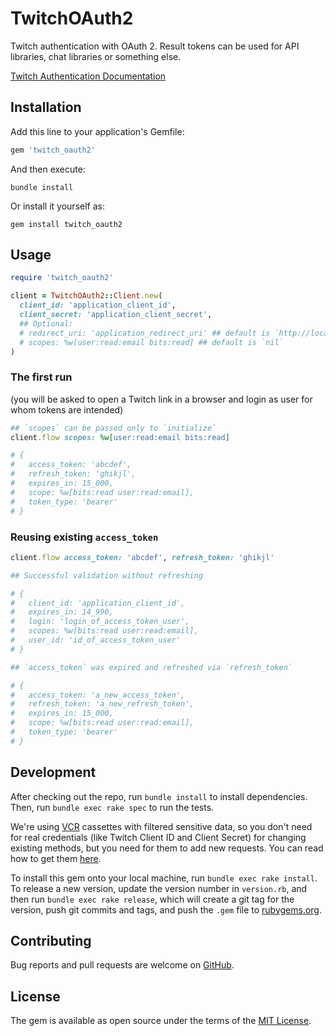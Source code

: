 # TwitchOAuth2

Twitch authentication with OAuth 2.
Result tokens can be used for API libraries, chat libraries or something else.

[Twitch Authentication Documentation]

## Installation

Add this line to your application's Gemfile:

```ruby
gem 'twitch_oauth2'
```

And then execute:

```
bundle install
```

Or install it yourself as:

```
gem install twitch_oauth2
```

## Usage

```ruby
require 'twitch_oauth2'

client = TwitchOAuth2::Client.new(
  client_id: 'application_client_id',
  client_secret: 'application_client_secret',
  ## Optional:
  # redirect_uri: 'application_redirect_uri' ## default is `http://localhost`
  # scopes: %w[user:read:email bits:read] ## default is `nil`
)
```

### The first run

(you will be asked to open a Twitch link in a browser
and login as user for whom tokens are intended)

```ruby
## `scopes` can be passed only to `initialize`
client.flow scopes: %w[user:read:email bits:read]

# {
#   access_token: 'abcdef',
#   refresh_token: 'ghikjl',
#   expires_in: 15_000,
#   scope: %w[bits:read user:read:email],
#   token_type: 'bearer'
# }
```

### Reusing existing `access_token`

```ruby
client.flow access_token: 'abcdef', refresh_token: 'ghikjl'

## Successful validation without refreshing

# {
#   client_id: 'application_client_id',
#   expires_in: 14_990,
#   login: 'login_of_access_token_user',
#   scopes: %w[bits:read user:read:email],
#   user_id: 'id_of_access_token_user'
# }

## `access_token` was expired and refreshed via `refresh_token`

# {
#   access_token: 'a_new_access_token',
#   refresh_token: 'a_new_refresh_token',
#   expires_in: 15_000,
#   scope: %w[bits:read user:read:email],
#   token_type: 'bearer'
# }
```

## Development

After checking out the repo, run `bundle install` to install dependencies.
Then, run `bundle exec rake spec` to run the tests.

We're using [VCR](https://relishapp.com/vcr/vcr/docs) cassettes
with filtered sensitive data, so you don't need for real credentials
(like Twitch Client ID and Client Secret) for changing existing methods,
but you need for them to add new requests.
You can read how to get them [here][Twitch Authentication Documentation].

To install this gem onto your local machine, run `bundle exec rake install`.
To release a new version, update the version number in `version.rb`,
and then run `bundle exec rake release`, which will create a git tag
for the version, push git commits and tags, and push the `.gem` file
to [rubygems.org](https://rubygems.org).

## Contributing

Bug reports and pull requests are welcome on [GitHub](https://github.com/AlexWayfer/twitch_oauth2).

## License

The gem is available as open source under the terms of the
[MIT License](https://opensource.org/licenses/MIT).

[Twitch Authentication Documentation]: https://dev.twitch.tv/docs/authentication
